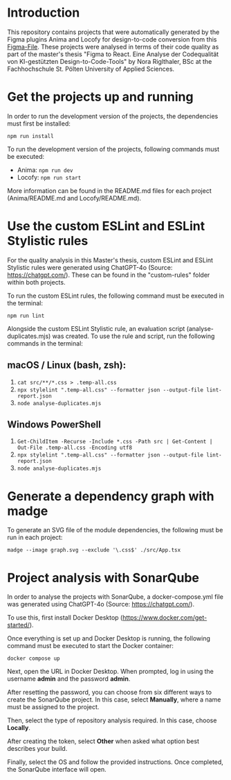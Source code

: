 # Introduction
This repository contains projects that were automatically generated by the Figma plugins Anima and Locofy for design-to-code conversion from this [Figma-File](https://www.figma.com/design/eneWbDoWazz3v7rVuyQkGF/Konzeption?node-id=2753-1839&t=ENwevxoKwnUp0YZs-1). These projects were analysed in terms of their code quality as part of the master's thesis "Figma to React. Eine Analyse der Codequalität von KI-gestützten Design-to-Code-Tools" by Nora Riglthaler, BSc at the Fachhochschule St. Pölten University of Applied Sciences.


# Get the projects up and running
In order to run the development version of the projects, the dependencies must first be installed:

    npm run install

To run the development version of the projects, following commands must be executed: 

 - Anima: `npm run dev`
 - Locofy: `npm run start`

More information can be found in the README.md files for each project (Anima/README.md and Locofy/README.md).

# Use the custom ESLint and ESLint Stylistic rules
For the quality analysis in this Master's thesis, custom ESLint and ESLint Stylistic rules were generated using ChatGPT-4o (Source: https://chatgpt.com/). These can be found in the "custom-rules" folder within both projects.

To run the custom ESLint rules, the following command must be executed in the terminal:

    npm run lint

Alongside the custom ESLint Stylistic rule, an evaluation script (analyse-duplicates.mjs) was created.
To use the rule and script, run the following commands in the terminal:

## macOS / Linux (bash, zsh):

 1.  `cat src/**/*.css > .temp-all.css`
 2. `npx stylelint ".temp-all.css" --formatter json --output-file lint-report.json`
 3. `node analyse-duplicates.mjs`   

## Windows PowerShell    

 1. `Get-ChildItem -Recurse -Include *.css -Path src | Get-Content | Out-File .temp-all.css -Encoding utf8`
 2. `npx stylelint ".temp-all.css" --formatter json --output-file lint-report.json`
 3. `node analyse-duplicates.mjs`

# Generate a dependency graph with madge
To generate an SVG file of the module dependencies, the following must be run in each project:

    madge --image graph.svg --exclude '\.css$' ./src/App.tsx 

# Project analysis with SonarQube
In order to analyse the projects with SonarQube, a docker-compose.yml file was generated using ChatGPT-4o (Source: https://chatgpt.com/).

To use this, first install Docker Desktop (https://www.docker.com/get-started/).

Once everything is set up and Docker Desktop is running, the following command must be executed to start the Docker container:

    docker compose up   

Next, open the URL in Docker Desktop. When prompted, log in using the username **admin** and the password **admin**.

After resetting the password, you can choose from six different ways to create the SonarQube project. In this case, select **Manually**, where a name must be assigned to the project.

Then, select the type of repository analysis required. In this case, choose **Locally**.

After creating the token, select **Other** when asked what option best describes your build. 

Finally, select the OS and follow the provided instructions. Once completed, the SonarQube interface will open.
